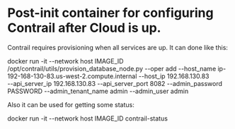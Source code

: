 # Post-init container for configuring Contrail after Cloud is up.

Contrail requires provisioning when all services are up. It can done like this:

docker run -it --network host IMAGE_ID \
  /opt/contrail/utils/provision_database_node.py --oper add --host_name ip-192-168-130-83.us-west-2.compute.internal --host_ip 192.168.130.83 \
  --api_server_ip 192.168.130.83 --api_server_port 8082 --admin_password PASSWORD --admin_tenant_name admin --admin_user admin


Also it can be used for getting some status:

docker run -it --network host IMAGE_ID contrail-status
